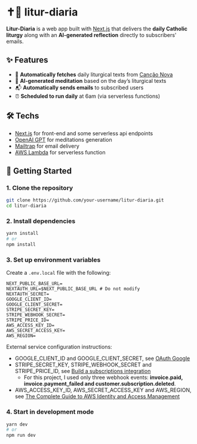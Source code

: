 # ✝️📖 litur-diaria

**Litur-Diaria** is a web app built with [Next.js](https://nextjs.org/) that delivers the **daily Catholic liturgy** along with an **AI-generated reflection** directly to subscribers' emails.

## ✨ Features

- 📖 **Automatically fetches** daily liturgical texts from [Canção Nova](https://liturgia.cancaonova.com/pb/)
- 🤖 **AI-generated meditation** based on the day’s liturgical texts
- 📬 **Automatically sends emails** to subscribed users
- ⏰ **Scheduled to run daily** at 6am (via serverless functions)

## 🛠️ Techs

- [Next.js](https://nextjs.org/) for front-end and some serverless api endpoints
- [OpenAI GPT](https://platform.openai.com/) for meditations generation
- [Mailtrap](https://mailtrap.io/) for email delivery
- [AWS Lambda](https://aws.amazon.com/pt/lambda/) for serverless function

## 🚀 Getting Started

### 1. Clone the repository

```bash
git clone https://github.com/your-username/litur-diaria.git
cd litur-diaria
```

### 2. Install dependencies

```bash
yarn install
# or
npm install
```

### 3. Set up environment variables

Create a `.env.local` file with the following:

```env
NEXT_PUBLIC_BASE_URL=
NEXTAUTH_URL=$NEXT_PUBLIC_BASE_URL # Do not modify
NEXTAUTH_SECRET=
GOOGLE_CLIENT_ID=
GOOGLE_CLIENT_SECRET=
STRIPE_SECRET_KEY=
STRIPE_WEBHOOK_SECRET=
STRIPE_PRICE_ID=
AWS_ACCESS_KEY_ID=
AWS_SECRET_ACCESS_KEY=
AWS_REGION=
```

External service configuration instructions:
- GOOGLE_CLIENT_ID and GOOGLE_CLIENT_SECRET, see [OAuth Google](https://developers.google.com/identity/protocols/oauth2?hl=pt-br)
- STRIPE_SECRET_KEY, STRIPE_WEBHOOK_SECRET and STRIPE_PRICE_ID, see [Build a subscriptions integration](https://docs.stripe.com/billing/subscriptions/build-subscriptions?platform=web&ui=stripe-hosted#provision-and-monitor)
  - For this project, I used only three webhook events: **invoice.paid, invoice.payment_failed and customer.subscription.deleted**.
- AWS_ACCESS_KEY_ID, AWS_SECRET_ACCESS_KEY and AWS_REGION, see [The Complete Guide to AWS Identity and Access Management](https://www.datacamp.com/tutorial/aws-identity-and-access-management-iam-guide)

### 4. Start in development mode

```bash
yarn dev
# or
npm run dev
```

